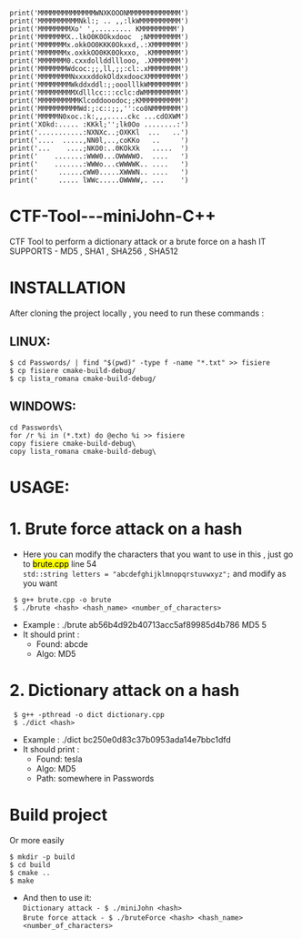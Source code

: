 ```print('MMMMMMMMMMMMMMMMMMMMMMMMMMMMMMMMMMM')
print('MMMMMMMMMMMMMMWNXKOOONMMMMMMMMMMMMM')
print('MMMMMMMMMMNkl:; .. ,,:lkWMMMMMMMMMM')
print('MMMMMMMMXo' ',......... KMMMMMMMMM')
print('MMMMMMMX..lkO0K0Okxdooc  ;NMMMMMMMM')
print('MMMMMMMx.okkOO0KKK0Okxxd,.:XMMMMMMM')
print('MMMMMMMx.oxkkOO0KK0Okxxo, .KMMMMMMM')
print('MMMMMMM0.cxxdollddlllooo, .XMMMMMMM')
print('MMMMMMMWdcoc:;;,ll,;;:cl:.xMMMMMMMM')
print('MMMMMMMMNxxxxddokOldxxdoocXMMMMMMMM')
print('MMMMMMMMWkddxddl:;;ooolllkWMMMMMMMM')
print('MMMMMMMMMXdlllcc:::cclc:dWMMMMMMMMM')
print('MMMMMMMMMMKlcoddooodoc;;KMMMMMMMMMM')
print('MMMMMMMMMMWd:;:c::;;,'':co0NMMMMMMM')
print('MMMMMN0xoc.:k:,,,.....ckc ...cdOXWM')
print('XOkd:..... :KKkl;'';lk0Oo ........:')
print('...........:NXNXc..;OXKKl  ...   ..')
print('....  .....,NN0l,..,coKKo   ..     ')
print('...    ....;NKO0:..0KOkXk   .....  ')
print('    .......:WWW0...OWWWWO.  ....   ')
print('    .......:WWWo...cWWWWK.. ....   ')
print('     ......cWW0.....XWWWN.. ....   ')
print('     ..... lWWc.....OWWWW,. ...    ')
```
# CTF-Tool---miniJohn-C++
CTF Tool to perform a dictionary attack or a brute force on a hash
IT SUPPORTS - MD5 , SHA1 , SHA256 , SHA512

# INSTALLATION
After cloning the project locally , you need to run these commands : 
## LINUX:
```
$ cd Passwords/ | find "$(pwd)" -type f -name "*.txt" >> fisiere
$ cp fisiere cmake-build-debug/
$ cp lista_romana cmake-build-debug/
```
## WINDOWS:
```
cd Passwords\
for /r %i in (*.txt) do @echo %i >> fisiere
copy fisiere cmake-build-debug\
copy lista_romana cmake-build-debug\
```
# USAGE:

# 1. Brute force attack on a hash<br />
- Here you can modify the characters that you want to use in this , just go to <mark>brute.cpp</mark> line 54<br />
  ```std::string letters = "abcdefghijklmnopqrstuvwxyz";```
and modify as you want
```
 $ g++ brute.cpp -o brute
 $ ./brute <hash> <hash_name> <number_of_characters>
```
 - Example : ./brute ab56b4d92b40713acc5af89985d4b786 MD5 5
 - It should print : 
   - Found: abcde
   - Algo: MD5

# 2. Dictionary attack on a hash
```
 $ g++ -pthread -o dict dictionary.cpp
 $ ./dict <hash>
```
- Example : ./dict bc250e0d83c37b0953ada14e7bbc1dfd
- It should print : 
  - Found: tesla
  - Algo: MD5
  - Path: somewhere in Passwords

# Build project
 Or more easily
 ```
 $ mkdir -p build
 $ cd build
 $ cmake ..
 $ make
 ```
  - And then to use it: <br />
    ``` Dictionary attack - $ ./miniJohn <hash>  ``` <br />
    ``` Brute force attack - $ ./bruteForce <hash> <hash_name> <number_of_characters> ```


